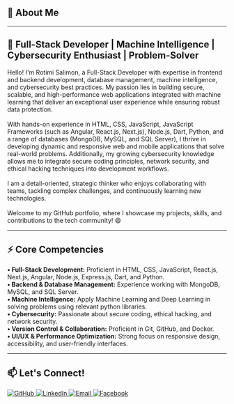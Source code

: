 ## 👋 About Me
________________________________________
## 🚀 Full-Stack Developer | Machine Intelligence | Cybersecurity Enthusiast | Problem-Solver

Hello! I'm Rotimi Salimon, a Full-Stack Developer with expertise in frontend and backend development, database management, machine intelligence, and cybersecurity best practices. My passion lies in building secure, scalable, and high-performance web applications integrated with machine learning that deliver an exceptional user experience while ensuring robust data protection.<br><br>
With hands-on experience in HTML, CSS, JavaScript, JavaScript Frameworks (such as Angular, React.js, Next.js), Node.js, Dart, Python, and a range of databases (MongoDB, MySQL, and SQL Server), I thrive in developing dynamic and responsive web and mobile applications that solve real-world problems. Additionally, my growing cybersecurity knowledge allows me to integrate secure coding principles, network security, and ethical hacking techniques into development workflows.<br><br>
I am a detail-oriented, strategic thinker who enjoys collaborating with teams, tackling complex challenges, and continuously learning new technologies.<br><br>
Welcome to my GitHub portfolio, where I showcase my projects, skills, and contributions to the tech community! 😄
________________________________________
## ⚡ Core Competencies

**• Full-Stack Development:** Proficient in HTML, CSS, JavaScript, React.js, Next.js, Angular, Node.js, Express.js, Dart, and Python.<br>
**•	Backend & Database Management:** Experience working with MongoDB, MySQL, and SQL Server.<br>
**•	Machine Intelligence:** Apply Machine Learning and Deep Learning in solving problems using relevant python libraries.<br>
**•	Cybersecurity:** Passionate about secure coding, ethical hacking, and network security.<br>
**•	Version Control & Collaboration:** Proficient in Git, GitHub, and Docker.<br>
**•	UI/UX & Performance Optimization:** Strong focus on responsive design, accessibility, and user-friendly interfaces.<br>
________________________________________
## 📫 Let's Connect!
<div>
  <a href="https://github.com/salimonrotimi" target="_blank">
    <img src="https://img.shields.io/badge/GITHUB-black?style=for-the-badge&logo=github&logoColor=white" alt="GitHub" />
  </a>
  <a href="https://linkedin.com/in/salimonrotimi" target="_blank">
    <img src="https://img.shields.io/badge/LINKEDIN-0077B5?style=for-the-badge&logo=linkedin&logoColor=white" alt="LinkedIn" />
  </a>
  <a href="mailto:salimonrotimi@gmail.com">
    <img src="https://img.shields.io/badge/EMAIL-D14836?style=for-the-badge&logo=gmail&logoColor=white" alt="Email" />
  </a>
  <a href="https://facebook.com/salimonrotimi" target="_blank">
    <img src="https://img.shields.io/badge/FACEBOOK-1877F2?style=for-the-badge&logo=facebook&logoColor=white" alt="Facebook" />
  </a>
</div>

